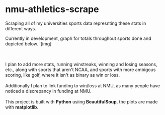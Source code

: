 # nmu-athletics-scrape
Scraping all of my universities sports data represnting these stats in different ways.

Currently in development, graph for totals throughout sports done and depicted below.
![img]

<br><br>
I plan to add more stats, running winstreaks, winning and losing seasons, etc., along with sports that aren't NCAA, and sports with more ambigous scoring, like golf, where it isn't as binary as win or loss.
<br><br>
Additionally I plan to link funding to win/loss at NMU, as many people have noticed a discrepancy in funding at NMU.
<br><br>
This project is built with **Python** usiing **BeautifulSoup**, the plots are made with **matplotlib**.
